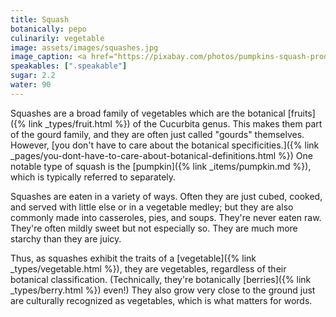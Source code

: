 ```yaml
---
title: Squash
botanically: pepo
culinarily: vegetable
image: assets/images/squashes.jpg
image_caption: <a href="https://pixabay.com/photos/pumpkins-squash-produce-harvest-5572919/">Photo from Pixabay</a>
speakables: [".speakable"]
sugar: 2.2
water: 90
---
```

<span class="speakable">Squashes are a broad family of vegetables</span> which are the botanical [fruits]({% link _types/fruit.html %}) of the <span lang="la">Cucurbita</span> genus. This makes them part of the gourd family, and they are often just called "gourds" themselves. However, [you don't have to care about the botanical specificities.]({% link _pages/you-dont-have-to-care-about-botanical-definitions.html %}) One notable type of squash is the [pumpkin]({% link _items/pumpkin.md %}), which is typically referred to separately.

Squashes are eaten in a variety of ways. Often they are just cubed, cooked, and served with little else or in a vegetable medley; but they are also commonly made into casseroles, pies, and soups. They're never eaten raw. They're often mildly sweet but not especially so. They are much more starchy than they are juicy.

Thus, as squashes exhibit the traits of a [vegetable]({% link _types/vegetable.html %}), they are vegetables, regardless of their botanical classification. (Technically, they're botanically [berries]({% link _types/berry.html %}) even!) They also grow very close to the ground just are culturally recognized as vegetables, which is what matters for words.